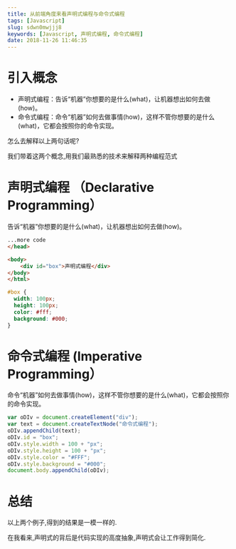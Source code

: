 ```yaml
---
title: 从前端角度来看声明式编程与命令式编程
tags: [Javascript]
slug: sdwn0mwjjj8
keywords: [Javascript, 声明式编程, 命令式编程]
date: 2018-11-26 11:46:35
---
```


# 引入概念

- 声明式编程：告诉“机器”你想要的是什么(what)，让机器想出如何去做(how)。
- 命令式编程：命令“机器”如何去做事情(how)，这样不管你想要的是什么(what)，它都会按照你的命令实现。

怎么去解释以上两句话呢?

我们带着这两个概念,用我们最熟悉的技术来解释两种编程范式

# 声明式编程 （Declarative Programming）

告诉“机器”你想要的是什么(what)，让机器想出如何去做(how)。

```html
...more code
</head>

<body>
    <div id="box">声明式编程</div>
</body>
</html>
```

```css
#box {
  width: 100px;
  height: 100px;
  color: #fff;
  background: #000;
}
```

# 命令式编程 (Imperative Programming）

命令“机器”如何去做事情(how)，这样不管你想要的是什么(what)，它都会按照你的命令实现。

```js
var oDIv = document.createElement("div");
var text = document.createTextNode("命令式编程");
oDIv.appendChild(text);
oDIv.id = "box";
oDIv.style.width = 100 + "px";
oDIv.style.height = 100 + "px";
oDIv.style.color = "#FFF";
oDIv.style.background = "#000";
document.body.appendChild(oDIv);
```

# 总结

以上两个例子,得到的结果是一模一样的.

在我看来,声明式的背后是代码实现的高度抽象,声明式会让工作得到简化.
